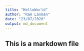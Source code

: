 ```yaml
---
title: "HelloWorld"
author: "Ram Laxman"
date: "23/07/2020"
output: md_document
---
```


## This is a markdown file

